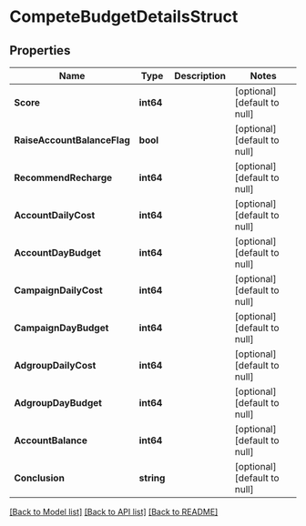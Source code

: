 # CompeteBudgetDetailsStruct

## Properties
Name | Type | Description | Notes
------------ | ------------- | ------------- | -------------
**Score** | **int64** |  | [optional] [default to null]
**RaiseAccountBalanceFlag** | **bool** |  | [optional] [default to null]
**RecommendRecharge** | **int64** |  | [optional] [default to null]
**AccountDailyCost** | **int64** |  | [optional] [default to null]
**AccountDayBudget** | **int64** |  | [optional] [default to null]
**CampaignDailyCost** | **int64** |  | [optional] [default to null]
**CampaignDayBudget** | **int64** |  | [optional] [default to null]
**AdgroupDailyCost** | **int64** |  | [optional] [default to null]
**AdgroupDayBudget** | **int64** |  | [optional] [default to null]
**AccountBalance** | **int64** |  | [optional] [default to null]
**Conclusion** | **string** |  | [optional] [default to null]

[[Back to Model list]](../README.md#documentation-for-models) [[Back to API list]](../README.md#documentation-for-api-endpoints) [[Back to README]](../README.md)


